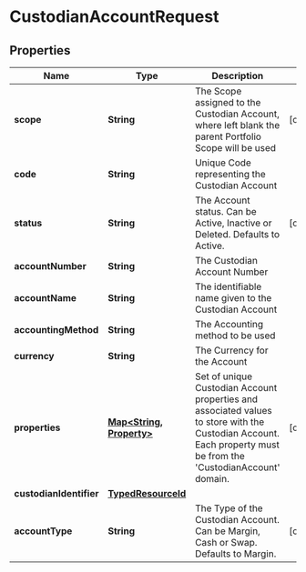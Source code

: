 

# CustodianAccountRequest


## Properties

| Name | Type | Description | Notes |
|------------ | ------------- | ------------- | -------------|
|**scope** | **String** | The Scope assigned to the Custodian Account, where left blank the parent Portfolio Scope will be used |  [optional] |
|**code** | **String** | Unique Code representing the Custodian Account |  |
|**status** | **String** | The Account status. Can be Active, Inactive or Deleted. Defaults to Active. |  [optional] |
|**accountNumber** | **String** | The Custodian Account Number |  |
|**accountName** | **String** | The identifiable name given to the Custodian Account |  |
|**accountingMethod** | **String** | The Accounting method to be used |  |
|**currency** | **String** | The Currency for the Account |  |
|**properties** | [**Map&lt;String, Property&gt;**](Property.md) | Set of unique Custodian Account properties and associated values to store with the Custodian Account. Each property must be from the &#39;CustodianAccount&#39; domain. |  [optional] |
|**custodianIdentifier** | [**TypedResourceId**](TypedResourceId.md) |  |  |
|**accountType** | **String** | The Type of the Custodian Account. Can be Margin, Cash or Swap. Defaults to Margin. |  [optional] |



